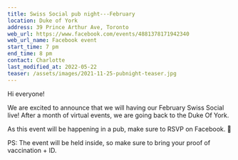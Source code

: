 ```yaml
---
title: Swiss Social pub night---February
location: Duke of York
address: 39 Prince Arthur Ave, Toronto
web_url: https://www.facebook.com/events/4881378171942340
web_url_name: Facebook event
start_time: 7 pm
end_time: 8 pm
contact: Charlotte
last_modified_at: 2022-05-22
teaser: /assets/images/2021-11-25-pubnight-teaser.jpg
---
```


Hi everyone!

We are excited to announce that we will having our February Swiss Social live!
After a month of virtual events, we are going back to the Duke Of York.

As this event will be happening in a pub, make sure to RSVP on Facebook.
:slightly_smiling_face:

PS: The event will be held inside, so make sure to bring your proof of
vaccination + ID.
